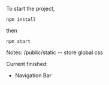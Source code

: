 To start the project,
```
npm install
```
then
```
npm start
```
Notes: 
/public/static  -- store global css

Current finished:
<ul>
	<li>Navigation Bar</li>
</ul>
